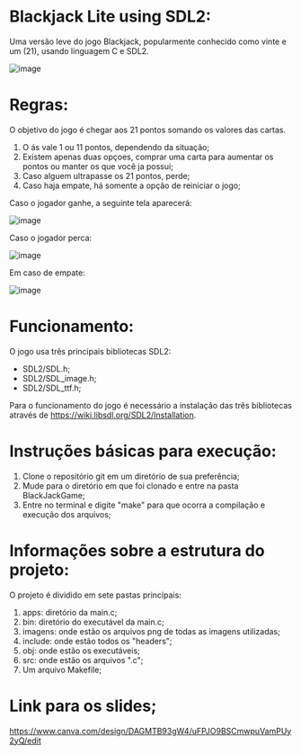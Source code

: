 
# Blackjack Lite using SDL2:

Uma versão leve do jogo Blackjack, popularmente conhecido como vinte e um (21), usando linguagem C e SDL2.

![image](https://github.com/user-attachments/assets/c090245e-f655-4685-ab07-1dc851bab66c)

# Regras:

O objetivo do jogo é chegar aos 21 pontos somando os valores das cartas.
1) O ás vale 1 ou 11 pontos, dependendo da situação;
2) Existem apenas duas opçoes, comprar uma carta para aumentar os pontos ou manter os que você ja possui;
3) Caso alguem ultrapasse os 21 pontos, perde;
4) Caso haja empate, há somente a opção de reiniciar o jogo;

Caso o jogador ganhe, a seguinte tela aparecerá:

![image](https://github.com/user-attachments/assets/db29c588-ad8a-4d8e-ae8d-9c4205ebcc74)

Caso o jogador perca:

![image](https://github.com/user-attachments/assets/96b55580-9d5a-4e95-8fbb-ba507761cd58)

Em caso de empate:

![image](https://github.com/user-attachments/assets/3f48c4a8-134e-4095-bedd-57f2d428d526)




# Funcionamento:

O jogo usa três principais bibliotecas SDL2:
- SDL2/SDL.h;
- SDL2/SDL_image.h;
- SDL2/SDL_ttf.h;
  
Para o funcionamento do jogo é necessário a instalação das três bibliotecas através de https://wiki.libsdl.org/SDL2/Installation.

# Instruções básicas para execução:

1) Clone o repositório git em um diretório de sua preferência;
2) Mude para o diretório em que foi clonado e entre na pasta BlackJackGame;
3) Entre no terminal e digite "make" para que ocorra a compilação e execução dos arquivos;

# Informações sobre a estrutura do projeto:

O projeto é dividido em sete pastas principais:

1) apps: diretório da main.c;
2) bin: diretório do executável da main.c;
3) imagens: onde estão os arquivos png de todas as imagens utilizadas;
4) include: onde estão todos os "headers";
5) obj: onde estão os executáveis;
6) src: onde estão os arquivos ".c";
7) Um arquivo Makefile;

# Link para os slides;

https://www.canva.com/design/DAGMTB93gW4/uFPJO9BSCmwpuVamPUy2yQ/edit


